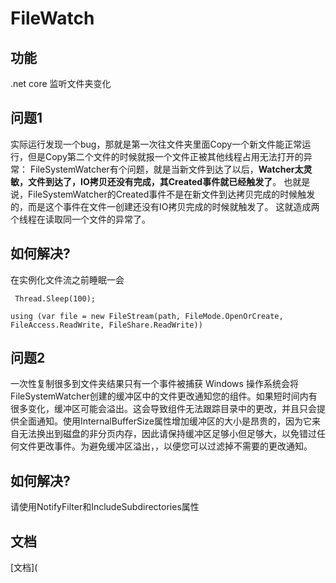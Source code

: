 # FileWatch

## 功能

.net core 监听文件夹变化

## 问题1

实际运行发现一个bug，那就是第一次往文件夹里面Copy一个新文件能正常运行，但是Copy第二个文件的时候就报一个文件正被其他线程占用无法打开的异常：
FileSystemWatcher有个问题，就是当新文件到达了以后，**Watcher太灵敏，文件到达了，IO拷贝还没有完成，其Created事件就已经触发了**。
也就是说，FileSystemWatcher的Created事件不是在新文件到达拷贝完成的时候触发的，而是这个事件在文件一创建还没有IO拷贝完成的时候就触发了。
这就造成两个线程在读取同一个文件的异常了。

## 如何解决?

在实例化文件流之前睡眠一会

` Thread.Sleep(100);`

`using (var file = new FileStream(path, FileMode.OpenOrCreate, FileAccess.ReadWrite, FileShare.ReadWrite))`

## 问题2
一次性复制很多到文件夹结果只有一个事件被捕获
Windows 操作系统会将FileSystemWatcher创建的缓冲区中的文件更改通知您的组件。如果短时间内有很多变化，缓冲区可能会溢出。这会导致组件无法跟踪目录中的更改，并且只会提供全面通知。使用InternalBufferSize属性增加缓冲区的大小是昂贵的，因为它来自无法换出到磁盘的非分页内存，因此请保持缓冲区足够小但足够大，以免错过任何文件更改事件。为避免缓冲区溢出，，以便您可以过滤掉不需要的更改通知。

## 如何解决?

请使用NotifyFilter和IncludeSubdirectories属性



## 文档

[文档](
